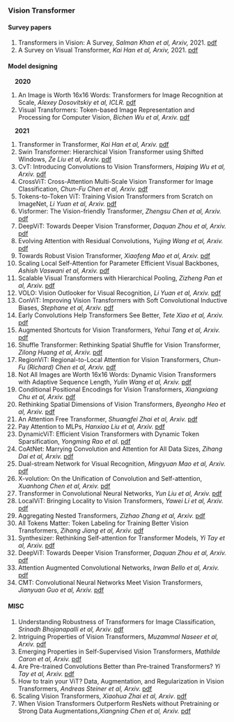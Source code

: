 
### Vision Transformer

#### Survey papers
1. Transformers in Vision: A Survey, *Salman Khan et al, Arxiv,* 2021. [pdf](https://arxiv.org/pdf/2101.01169.pdf)
2. A Survey on Visual Transformer, *Kai Han et al, Arxiv,* 2021. [pdf](https://arxiv.org/pdf/2012.12556.pdf)

#### Model designing
&nbsp;&nbsp;&nbsp;&nbsp;**2020**
1. An Image is Worth 16x16 Words: Transformers for Image Recognition at Scale, *Alexey Dosovitskiy et al, ICLR.* [pdf](https://arxiv.org/pdf/2010.11929.pdf)
2. Visual Transformers: Token-based Image Representation and Processing for Computer Vision, *Bichen Wu et al, Arxiv.* [pdf](https://arxiv.org/pdf/2006.03677v4.pdf)

&nbsp;&nbsp;&nbsp;&nbsp;**2021**
1. Transformer in Transformer, *Kai Han et al, Arxiv.* [pdf](https://arxiv.org/pdf/2103.00112.pdf%E2%80%8Barxiv.org)
2. Swin Transformer: Hierarchical Vision Transformer using Shifted Windows, *Ze Liu et al, Arxiv.* [pdf](https://arxiv.org/pdf/2103.14030.pdf)
3. CvT: Introducing Convolutions to Vision Transformers, *Haiping Wu et al, Arxiv.* [pdf](https://arxiv.org/pdf/2103.15808.pdf)
4. CrossViT: Cross-Attention Multi-Scale Vision Transformer for Image Classification, *Chun-Fu Chen et al, Arxiv.* [pdf](https://arxiv.org/pdf/2103.14899.pdf)
5. Tokens-to-Token ViT: Training Vision Transformers from Scratch on ImageNet, *Li Yuan et al, Arxiv.* [pdf](https://arxiv.org/pdf/2101.11986.pdf)
6. Visformer: The Vision-friendly Transformer, *Zhengsu Chen et al, Arxiv.* [pdf](https://arxiv.org/pdf/2104.12533.pdf)
7. DeepViT: Towards Deeper Vision Transformer, *Daquan Zhou et al, Arxiv.* [pdf](https://arxiv.org/pdf/2103.11886.pdf)
8. Evolving Attention with Residual Convolutions, *Yujing Wang et al, Arxiv.* [pdf](https://arxiv.org/pdf/2102.12895.pdf)
9. Towards Robust Vision Transformer, *Xiaofeng Mao et al, Arxiv.* [pdf](https://arxiv.org/pdf/2105.07926.pdf)
10. Scaling Local Self-Attention for Parameter Efficient Visual Backbones, *Ashish Vaswani et al, Arxiv.* [pdf](https://arxiv.org/pdf/2103.12731.pdf)
11. Scalable Visual Transformers with Hierarchical Pooling, *Zizheng Pan et al, Arxiv.* [pdf](https://arxiv.org/pdf/2103.10619.pdf)
12. VOLO: Vision Outlooker for Visual Recognition, *Li Yuan et al, Arxiv.* [pdf](https://arxiv.org/pdf/2106.13112.pdf)
13. ConViT: Improving Vision Transformers with Soft Convolutional Inductive Biases, *Stephane et al, Arxiv.* [pdf](https://arxiv.org/pdf/2103.10697.pdf)
14. Early Convolutions Help Transformers See Better, *Tete Xiao et al, Arxiv.* [pdf](https://arxiv.org/pdf/2106.14881v1.pdf)
15. Augmented Shortcuts for Vision Transformers, *Yehui Tang et al, Arxiv.* [pdf](https://arxiv.org/pdf/2106.15941.pdf)
16. Shuffle Transformer: Rethinking Spatial Shuffle for Vision Transformer, *Zilong Huang et al, Arxiv.* [pdf](https://arxiv.org/pdf/2106.03650.pdf)
17. RegionViT: Regional-to-Local Attention for Vision Transformers, *Chun-Fu (Richard) Chen et al, Arxiv.* [pdf](https://arxiv.org/pdf/2106.02689.pdf)
18. Not All Images are Worth 16x16 Words: Dynamic Vision Transformers with Adaptive Sequence Length, *Yulin Wang et al, Arxiv.* [pdf](https://arxiv.org/pdf/2105.15075.pdf)
19. Conditional Positional Encodings for Vision Transformers, *Xiangxiang Chu et al, Arxiv.* [pdf](https://arxiv.org/pdf/2102.10882.pdf)
20. Rethinking Spatial Dimensions of Vision Transformers, *Byeongho Heo et al, Arxiv.* [pdf](https://arxiv.org/pdf/2103.16302.pdf)
21. An Attention Free Transformer, *Shuangfei Zhai et al, Arxiv.* [pdf](https://arxiv.org/pdf/2105.14103.pdf)
22. Pay Attention to MLPs, *Hanxiao Liu et al, Arxiv.* [pdf](https://arxiv.org/pdf/2105.08050.pdf)
23. DynamicViT: Efficient Vision Transformers with Dynamic Token Sparsification, *Yongming Rao et al*. [pdf](https://arxiv.org/pdf/2106.02034.pdf)
24. CoAtNet: Marrying Convolution and Attention for All Data Sizes, *Zihang Dai et al, Arxiv.* [pdf](https://arxiv.org/pdf/2106.04803.pdf)
25. Dual-stream Network for Visual Recognition, *Mingyuan Mao et al, Arxiv.* [pdf](https://arxiv.org/pdf/2105.14734.pdf)
26. X-volution: On the Unification of Convolution and Self-attention, *Xuanhong Chen et al, Arxiv.* [pdf](https://arxiv.org/pdf/2106.02253.pdf)
27. Transformer in Convolutional Neural Networks, *Yun Liu et al, Arxiv.* [pdf](https://arxiv.org/pdf/2106.03180.pdf)
28. LocalViT: Bringing Locality to Vision Transformers, *Yawei Li et al, Arxiv.* [pdf](https://arxiv.org/pdf/2104.05707.pdf)
29. Aggregating Nested Transformers, *Zizhao Zhang et al, Arxiv.* [pdf](https://arxiv.org/pdf/2105.12723.pdf)
30. All Tokens Matter: Token Labeling for Training Better Vision Transformers, *Zihang Jiang et al, Arxiv.* [pdf](https://arxiv.org/pdf/2104.10858.pdf)
31. Synthesizer: Rethinking Self-attention for Transformer Models, *Yi Tay et al, Arxiv.* [pdf](https://arxiv.org/pdf/2005.00743v2.pdf)
32. DeepViT: Towards Deeper Vision Transformer, *Daquan Zhou et al, Arxiv.* [pdf](https://arxiv.org/pdf/2103.11886.pdf)
33. Attention Augmented Convolutional Networks, *Irwan Bello et al, Arxiv.* [pdf](https://arxiv.org/pdf/1904.09925v5.pdf)
34. CMT: Convolutional Neural Networks Meet Vision Transformers, *Jianyuan Guo et al, Arxiv.* [pdf](https://arxiv.org/pdf/2107.06263.pdf)

#### MISC
1. Understanding Robustness of Transformers for Image Classification, *Srinadh Bhojanapalli et al, Arxiv.* [pdf](https://arxiv.org/pdf/2103.14586.pdf)
2. Intriguing Properties of Vision Transformers, *Muzammal Naseer et al, Arxiv.* [pdf](https://arxiv.org/pdf/2105.10497v1.pdf)
3. Emerging Properties in Self-Supervised Vision Transformers, *Mathilde Caron et al, Arxiv.* [pdf](https://arxiv.org/pdf/2104.14294.pdf)
4. Are Pre-trained Convolutions Better than Pre-trained Transformers? *Yi Tay et al, Arxiv.* [pdf](https://arxiv.org/pdf/2105.03322.pdf)
5. How to train your ViT? Data, Augmentation, and Regularization in Vision Transformers, *Andreas Steiner et al, Arxiv.* [pdf](https://arxiv.org/pdf/2106.10270.pdf)
6. Scaling Vision Transformers, *Xiaohua Zhai et al, Arxiv*. [pdf](https://arxiv.org/pdf/2106.04560.pdf)
7. When Vision Transformers Outperform ResNets without Pretraining or Strong Data Augmentations,*Xiangning Chen et al, Arxiv.* [pdf](https://arxiv.org/pdf/2106.01548.pdf)


